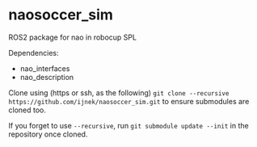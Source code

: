 # naosoccer_sim
ROS2 package for nao in robocup SPL

Dependencies:
* nao_interfaces
* nao_description

Clone using (https or ssh, as the following)
`git clone --recursive https://github.com/ijnek/naosoccer_sim.git`
to ensure submodules are cloned too.

If you forget to use `--recursive`, run `git submodule update --init` in the repository once cloned.
